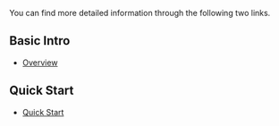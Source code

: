 You can find more detailed information through the following two links.

## Basic Intro

- [Overview](https://docs.primuslabs.xyz/data-verification/zk-tls-sdk/overview)

## Quick Start

- [Quick Start](https://docs.primuslabs.xyz/data-verification/zk-tls-sdk/test)

